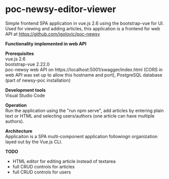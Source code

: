 # poc-newsy-editor-viewer
Simple frontend SPA application in vue.js 2.6 using the bootstrap-vue for UI. Used for viewing and adding articles, this application is a frontend for web API at https://github.com/igolovic/poc-newsy   
   
**Functionality implemented in web API**
   
**Prerequisites**  
vue.js 2.6   
bootstrap-vue 2.22.0   
poc-newsy web API on https://localhost:5001/swagger/index.html (CORS in web API was set up to allow this hostname and port), PostgreSQL database (part of newsy-poc installation)   
   
**Development tools**   
Visual Studio Code   
      
**Operation**   
Run the application using the "run npm serve", add articles by entering plain text or HTML and selecting users/authors (one article can have multiple authors).
   
**Architecture**   
Applicaiton is a SPA multi-component application followingn organization layed out by the Vue.js CLI.

**TODO**   
- HTML editor for editing article instead of textarea    
- full CRUD controls for articles   
- full CRUD controls for users   
